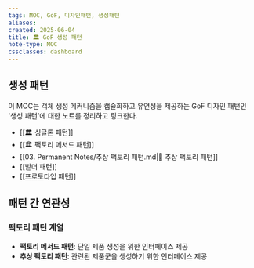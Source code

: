 ```yaml
---
tags: MOC, GoF, 디자인패턴, 생성패턴
aliases:
created: 2025-06-04
title: 🏛️ GoF 생성 패턴
note-type: MOC
cssclasses: dashboard
---
```


## 생성 패턴

이 MOC는 객체 생성 메커니즘을 캡슐화하고 유연성을 제공하는 GoF 디자인 패턴인 '생성 패턴'에 대한 노트를 정리하고 링크한다.

- [[🏛️ 싱글톤 패턴]]
- [[🏛️ 팩토리 메서드 패턴]]
- [[03. Permanent Notes/추상 팩토리 패턴.md|📝 추상 팩토리 패턴]]
- [[빌더 패턴]]
- [[프로토타입 패턴]]

## 패턴 간 연관성

### 팩토리 패턴 계열
- **팩토리 메서드 패턴**: 단일 제품 생성을 위한 인터페이스 제공
- **추상 팩토리 패턴**: 관련된 제품군을 생성하기 위한 인터페이스 제공 